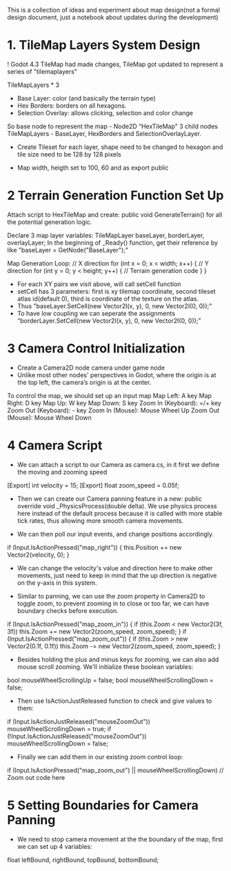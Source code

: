 This is a collection of ideas and experiment about map design(not a formal design document, just a notebook about updates during the development)

# 1. TileMap Layers System Design
! Godot 4.3 TileMap had made changes, TileMap got updated to represent a series of "tilemaplayers"

TileMapLayers * 3
- Base Layer: color (and basically the terrain type)
- Hex Borders: borders on all hexagons.
- Selection Overlay: allows clicking, selection and color change

So base node to represent the map - Node2D “HexTileMap"
3 child nodes TileMapLayers - BaseLayer, HexBorders and SelectionOverlayLayer.

- Create Tileset for each layer, shape need to be changed to hexagon and tile size need to be 128 by 128 pixels

- Map width, heigth set to 100, 60 and as export public

# 2 Terrain Generation Function Set Up

Attach script to HexTileMap and create: public void GenerateTerrain() for all the potential generation logic. 

Declare 3 map layer variables: TileMapLayer baseLayer, borderLayer, overlayLayer; In the beginning of _Ready() function, get their reference by like "baseLayer = GetNode<TileMapLayer>("BaseLayer");"

Map Generation Loop: 
// X direction
for (int x = 0; x < width; x++)
{
  // Y direction
  for (int y = 0; y < height; y++)
  {
    // Terrain generation code
  }
}

- For each XY pairs we visit above, will call setCell function
- setCell has 3 parameters: first is xy tilemap coordinate, second tileset atlas id(default 0), third is coordinate of the texture on the atlas.
- Thus "baseLayer.SetCell(new Vector2I(x, y), 0, new Vector2I(0, 0));"
- To have low coupling we can seperate the assignments “borderLayer.SetCell(new Vector2I(x, y), 0, new Vector2I(0, 0));”

# 3 Camera Control Initialization

- Create a Camera2D node camera under game node
- Unlike most other nodes' perspectives in Godot, where the origin is at the top left, the camera’s origin is at the center.

To control the map, we should set up an input map
Map Left: A key
Map Right: D key
Map Up: W key
Map Down: S key
Zoom In (Keyboard): =/+ key
Zoom Out (Keyboard): - key
Zoom In (Mouse): Mouse Wheel Up
Zoom Out (Mouse): Mouse Wheel Down

# 4 Camera Script

- We can attach a script to our Camera as camera.cs, in it first we define the moving and zooming speed 

[Export]
int velocity = 15;
[Export]
float zoom_speed = 0.05f;

- Then we can create our Camera panning feature in a new: public override void _PhysicsProcess(double delta). We use physics process here instead of the default process because it is called with more stable tick rates, thus allowing more smooth camera movements.

- We can then poll our input events, and change positions accordingly.

if (Input.IsActionPressed("map_right"))
{
  this.Position += new Vector2(velocity, 0);
}

- We can change the velocity's value and direction here to make other movements, just need to keep in mind that the up direction is negative on the y-axis in this system.

- Similar to panning, we can use the zoom property in Camera2D to toggle zoom, to prevent zooming in to close or too far, we can have boundary checks before execution.

if (Input.IsActionPressed("map_zoom_in")) {
    if (this.Zoom < new Vector2(3f, 3f))
        this.Zoom += new Vector2(zoom_speed, zoom_speed);
}
if (Input.IsActionPressed("map_zoom_out")) {
    if (this.Zoom > new Vector2(0.1f, 0.1f))
        this.Zoom -= new Vector2(zoom_speed, zoom_speed);
}

- Besides holding the plus and minus keys for zooming, we can also add mouse scroll zooming.
We'll initialize these boolean variables:

bool mouseWheelScrollingUp = false;
bool mouseWheelScrollingDown = false;

- Then use IsActionJustReleased function to check and give values to them:

if (Input.IsActionJustReleased("mouseZoomOut"))
    mouseWheelScrollingDown = true;
if (!Input.IsActionJustReleased("mouseZoomOut"))
    mouseWheelScrollingDown = false;

- Finally we can add them in our existing zoom control loop:

if (Input.IsActionPressed("map_zoom_out") || mouseWheelScrollingDown)
    // Zoom out code here

# 5 Setting Boundaries for Camera Panning

- We need to stop camera movement at the the boundary of the map, first we can set up 4 variables:

float leftBound, rightBound, topBound, bottomBound;
